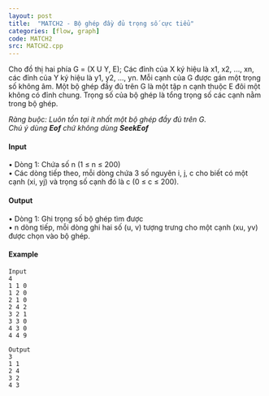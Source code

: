 ```yaml
---
layout: post
title:  "MATCH2 - Bộ ghép đầy đủ trọng số cực tiểu"
categories: [flow, graph]
code: MATCH2
src: MATCH2.cpp
---
```




  


Cho đồ thị hai phía G = (X U Y, E); Các đỉnh của X ký hiệu là x1, x2, ..., xn, các đỉnh của Y ký hiệu là y1, y2, ..., yn. Mỗi cạnh của G được gán một trọng số không âm. Một bộ ghép đầy đủ trên G là một tập n cạnh thuộc E đôi một không có đỉnh chung. Trọng số của bộ ghép là tổng trọng số các cạnh nằm trong bộ ghép.  
  
_Ràng buộc: Luôn tồn tại ít nhất một bộ ghép đầy đủ trên G._  
_Chú ý dùng **Eof** chứ không dùng **SeekEof**_

#### Input

• Dòng 1: Chứa số n (1 ≤ n ≤ 200)  
• Các dòng tiếp theo, mỗi dòng chứa 3 số nguyên i, j, c cho biết có một cạnh (xi, yj) và trọng số cạnh đó là c (0 ≤ c ≤ 200).

#### Output

• Dòng 1: Ghi trọng số bộ ghép tìm được  
• n dòng tiếp, mỗi dòng ghi hai số (u, v) tượng trưng cho một cạnh (xu, yv) được chọn vào bộ ghép.

#### Example

```
Input
4
1 1 0
1 2 0
2 1 0
2 4 2
3 2 1
3 3 0
4 3 0
4 4 9

Output
3
1 1
2 4
3 2
4 3


```

<!--more-->

